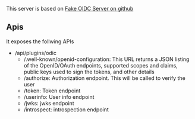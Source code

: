 This server is based on [Fake OIDC Server on github](https://github.com/CESNET/fake-oidc-serve)

## Apis

It exposes the follwing APIs

* /api/plugins/odic
    * /.well-known/openid-configuration: This URL returns a JSON listing of the OpenID/OAuth endpoints, supported scopes and claims, public keys used to sign the tokens, and other details
    * /authorize: Authorization endpoint. This will be called to verify the user
    * /token: Token endpoint
    * /userinfo: User info endpoint
    * /jwks: jwks endpoint
    * /introspect: introspection endpoint

<!--
        //KENDAR REMOVED AUTH NEED
        /*if (auth == null) {
            log.info("user and password not provided");
            return response401();
        } else */{
            //String[] creds = new String(Base64.getDecoder().decode(auth.split(" ")[1])).split(":", 2);
-->